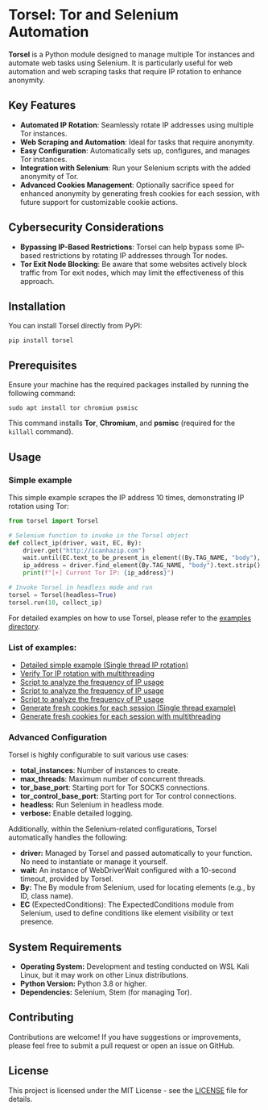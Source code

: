 # Torsel: Tor and Selenium Automation
**Torsel** is a Python module designed to manage multiple Tor instances and automate web tasks using Selenium. It is particularly useful for web automation and web scraping tasks that require IP rotation to enhance anonymity.

## Key Features
- **Automated IP Rotation**: Seamlessly rotate IP addresses using multiple Tor instances.
- **Web Scraping and Automation**: Ideal for tasks that require anonymity.
- **Easy Configuration**: Automatically sets up, configures, and manages Tor instances.
- **Integration with Selenium**: Run your Selenium scripts with the added anonymity of Tor.
- **Advanced Cookies Management**: Optionally sacrifice speed for enhanced anonymity by generating fresh cookies for each session, with future support for customizable cookie actions.
  
## Cybersecurity Considerations
- **Bypassing IP-Based Restrictions**: Torsel can help bypass some IP-based restrictions by rotating IP addresses through Tor nodes.
- **Tor Exit Node Blocking**: Be aware that some websites actively block traffic from Tor exit nodes, which may limit the effectiveness of this approach.

## Installation
You can install Torsel directly from PyPI:

```
pip install torsel
```

## Prerequisites

Ensure your machine has the required packages installed by running the following command:
```
sudo apt install tor chromium psmisc
```

This command installs **Tor**, **Chromium**, and **psmisc** (required for the `killall` command).

## Usage

### Simple example
This simple example scrapes the IP address 10 times, demonstrating IP rotation using Tor:
```python
from torsel import Torsel

# Selenium function to invoke in the Torsel object
def collect_ip(driver, wait, EC, By):
    driver.get("http://icanhazip.com")
    wait.until(EC.text_to_be_present_in_element((By.TAG_NAME, "body"), "."))
    ip_address = driver.find_element(By.TAG_NAME, "body").text.strip()
    print(f"[+] Current Tor IP: {ip_address}")

# Invoke Torsel in headless mode and run
torsel = Torsel(headless=True)
torsel.run(10, collect_ip)
```

For detailed examples on how to use Torsel, please refer to the [examples directory](https://github.com/azuk4r/torsel/tree/main/examples).

### List of examples:
* [Detailed simple example (Single thread IP rotation)](https://github.com/azuk4r/torsel/blob/main/examples/simple_ip_rotation.py)
* [Verify Tor IP rotation with multithreading](https://github.com/azuk4r/torsel/blob/main/examples/multithread_ip_rotation.py)
* [Script to analyze the frequency of IP usage](https://github.com/azuk4r/torsel/blob/main/examples/tor_ip_usage_analyzer.py)
* [Script to analyze the frequency of IP usage](https://github.com/azuk4r/torsel/blob/main/examples/tor_ip_usage_analyzer.py)
* [Script to analyze the frequency of IP usage](https://github.com/azuk4r/torsel/blob/main/examples/tor_ip_usage_analyzer.py)
* [Generate fresh cookies for each session (Single thread example)](https://github.com/azuk4r/torsel/blob/main/examples/cookies_gen_simple_example.py)
* [Generate fresh cookies for each session with multithreading](https://github.com/azuk4r/torsel/blob/main/examples/cookies_gen_multithread_example.py)
  
### Advanced Configuration
Torsel is highly configurable to suit various use cases:
* **total_instances**: Number of instances to create.
* **max_threads**: Maximum number of concurrent threads.
* **tor_base_port**: Starting port for Tor SOCKS connections.
* **tor_control_base_port:** Starting port for Tor control connections.
* **headless:** Run Selenium in headless mode.
* **verbose:** Enable detailed logging.

Additionally, within the Selenium-related configurations, Torsel automatically handles the following:
* **driver:** Managed by Torsel and passed automatically to your function. No need to instantiate or manage it yourself.
* **wait:** An instance of WebDriverWait configured with a 10-second timeout, provided by Torsel.
* **By:** The By module from Selenium, used for locating elements (e.g., by ID, class name).
* **EC** (ExpectedConditions): The ExpectedConditions module from Selenium, used to define conditions like element visibility or text presence.

## System Requirements
* **Operating System:** Development and testing conducted on WSL Kali Linux, but it may work on other Linux distributions.
* **Python Version:** Python 3.8 or higher.
* **Dependencies:** Selenium, Stem (for managing Tor).

## Contributing
Contributions are welcome! If you have suggestions or improvements, please feel free to submit a pull request or open an issue on GitHub.

## License
This project is licensed under the MIT License - see the [LICENSE](https://github.com/azuk4r/torsel/blob/main/LICENSE) file for details.
